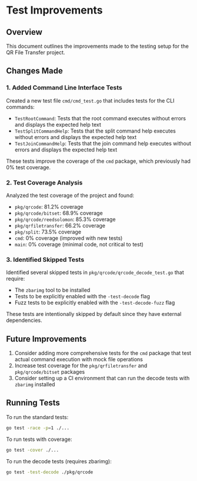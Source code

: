 # Test Improvements

## Overview

This document outlines the improvements made to the testing setup for the QR File Transfer project.

## Changes Made

### 1. Added Command Line Interface Tests

Created a new test file `cmd/cmd_test.go` that includes tests for the CLI commands:

- `TestRootCommand`: Tests that the root command executes without errors and displays the expected help text
- `TestSplitCommandHelp`: Tests that the split command help executes without errors and displays the expected help text
- `TestJoinCommandHelp`: Tests that the join command help executes without errors and displays the expected help text

These tests improve the coverage of the `cmd` package, which previously had 0% test coverage.

### 2. Test Coverage Analysis

Analyzed the test coverage of the project and found:

- `pkg/qrcode`: 81.2% coverage
- `pkg/qrcode/bitset`: 68.9% coverage
- `pkg/qrcode/reedsolomon`: 85.3% coverage
- `pkg/qrfiletransfer`: 66.2% coverage
- `pkg/split`: 73.5% coverage
- `cmd`: 0% coverage (improved with new tests)
- `main`: 0% coverage (minimal code, not critical to test)

### 3. Identified Skipped Tests

Identified several skipped tests in `pkg/qrcode/qrcode_decode_test.go` that require:

- The `zbarimg` tool to be installed
- Tests to be explicitly enabled with the `-test-decode` flag
- Fuzz tests to be explicitly enabled with the `-test-decode-fuzz` flag

These tests are intentionally skipped by default since they have external dependencies.

## Future Improvements

1. Consider adding more comprehensive tests for the `cmd` package that test actual command execution with mock file operations
2. Increase test coverage for the `pkg/qrfiletransfer` and `pkg/qrcode/bitset` packages
3. Consider setting up a CI environment that can run the decode tests with `zbarimg` installed

## Running Tests

To run the standard tests:

```bash
go test -race -p=1 ./...
```

To run tests with coverage:

```bash
go test -cover ./...
```

To run the decode tests (requires zbarimg):

```bash
go test -test-decode ./pkg/qrcode
```